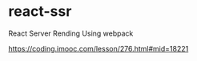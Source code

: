 # react-ssr
React Server Rending Using webpack


https://coding.imooc.com/lesson/276.html#mid=18221
